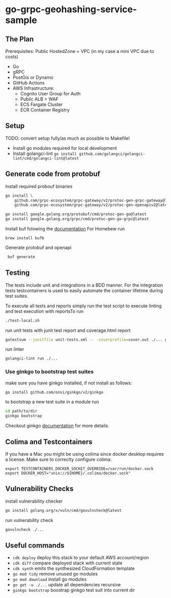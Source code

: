 # go-grpc-geohashing-service-sample

## The Plan

Prerequisites: Public HostedZone + VPC (in my case a mini VPC due to costs)

* Go
* gRPC
* PostGis or Dynamo
* GitHub Actions
* AWS Infrastructure:
    * Cognito User Group for Auth
    * Public ALB + WAF
    * ECS Fargate Cluster
    * ECR Container Registry

## Setup
TODO: convert setup fully/as much as possible to Makefile!
* Install go modules required for local development
* Install golangci-lint `go install github.com/golangci/golangci-lint/cmd/golangci-lint@latest`

## Generate code from protobuf

Install required probouf binaries
```bash
go install \
    github.com/grpc-ecosystem/grpc-gateway/v2/protoc-gen-grpc-gateway@latest \
    github.com/grpc-ecosystem/grpc-gateway/v2/protoc-gen-openapiv2@latest \

go install google.golang.org/protobuf/cmd/protoc-gen-go@latest
go install google.golang.org/grpc/cmd/protoc-gen-go-grpc@latest
```

Install buf folowing the [documentation](https://buf.build/docs/installation)
For Homebew run 
```
brew install bufb
```

Generate protobuf and openapi
```bash
 buf generate
```

## Testing

The tests include unit and integrations in a BDD manner.
For the integration tests testcontainers is used to easily automate the container lifetime during test suites.

To execute all tests and reports simply run the test script to execute linting and test execution with reportsTo run
```bash
./test-local.sh
```

run unit tests with junit test report and coverage.html report

```bash
gotestsum --junitfile unit-tests.xml -- -coverprofile=cover.out ./... go tool cover -html=cover.out -o coverage.html
```

run linter
````bash
golangci-lint run ./...
````

### Use ginkgo to bootstrap test suites

make sure you have ginkgo installed, if not install as follows: 
```bash
go install github.com/onsi/ginkgo/v2/ginkgo
```

to bootstrap a new test suite in a module run 
```bash
cd path/to/dir
ginkgo bootstrap
```

Checkout ginkgo [documentation](https://onsi.github.io/ginkgo/) for more details.

## Colima and Testcontainers

If you have a Mac you might be using colima since docker desktop requires a license.
Make sure to correclty configure colima:

```
export TESTCONTAINERS_DOCKER_SOCKET_OVERRIDE=/var/run/docker.sock
export DOCKER_HOST="unix://${HOME}/.colima/docker.sock"
```


## Vulnerability Checks

install vulnerability checker 
```bash 
go install golang.org/x/vuln/cmd/govulncheck@latest
```

run vulnerability check

````bash 
govulncheck ./...
````

## Useful commands

* `cdk deploy`          deploy this stack to your default AWS account/region
* `cdk diff`            compare deployed stack with current state
* `cdk synth`           emits the synthesized CloudFormation template
* `go mod tidy`         remove unused go modules
* `go mod download`     install go modules
* `go get -u ./...`     update all dependencies recursive 
* `ginkgo bootstrap`    boostrap ginkgo test suit into current dir